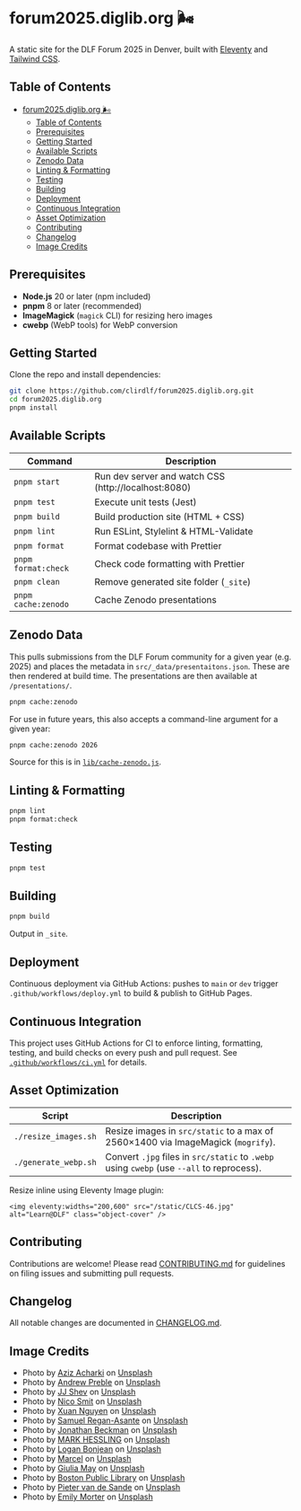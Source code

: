 # forum2025.diglib.org 🌬️

A static site for the DLF Forum 2025 in Denver, built with [Eleventy](https://www.11ty.dev/) and
[Tailwind CSS](https://tailwindcss.com/).

## Table of Contents

- [forum2025.diglib.org 🌬️](#forum2025digliborg-️)
  - [Table of Contents](#table-of-contents)
  - [Prerequisites](#prerequisites)
  - [Getting Started](#getting-started)
  - [Available Scripts](#available-scripts)
  - [Zenodo Data](#zenodo-data)
  - [Linting \& Formatting](#linting--formatting)
  - [Testing](#testing)
  - [Building](#building)
  - [Deployment](#deployment)
  - [Continuous Integration](#continuous-integration)
  - [Asset Optimization](#asset-optimization)
  - [Contributing](#contributing)
  - [Changelog](#changelog)
  - [Image Credits](#image-credits)

## Prerequisites

- **Node.js** 20 or later (npm included)
- **pnpm** 8 or later (recommended)
- **ImageMagick** (`magick` CLI) for resizing hero images
- **cwebp** (WebP tools) for WebP conversion

## Getting Started

Clone the repo and install dependencies:

```bash
git clone https://github.com/clirdlf/forum2025.diglib.org.git
cd forum2025.diglib.org
pnpm install
```

## Available Scripts

| Command             | Description                                          |
| ------------------- | ---------------------------------------------------- |
| `pnpm start`        | Run dev server and watch CSS (http://localhost:8080) |
| `pnpm test`         | Execute unit tests (Jest)                            |
| `pnpm build`        | Build production site (HTML + CSS)                   |
| `pnpm lint`         | Run ESLint, Stylelint & HTML-Validate                |
| `pnpm format`       | Format codebase with Prettier                        |
| `pnpm format:check` | Check code formatting with Prettier                  |
| `pnpm clean`        | Remove generated site folder (`_site`)               |
| `pnpm cache:zenodo` | Cache Zenodo presentations                           |

## Zenodo Data

This pulls submissions from the DLF Forum community for a given year (e.g. 2025) and places the metadata in `src/_data/presentaitons.json`. These are then rendered at build time. The presentations are then available at `/presentations/`.

```bash
pnpm cache:zenodo
```

For use in future years, this also accepts a command-line argument for a given year:

```bash
pnpm cache:zenodo 2026
```

Source for this is in [`lib/cache-zenodo.js`](lib/cache-zenodo.js).

## Linting & Formatting

```bash
pnpm lint
pnpm format:check
```

## Testing

```bash
pnpm test
```

## Building

```bash
pnpm build
```

Output in `_site`.

## Deployment

Continuous deployment via GitHub Actions: pushes to `main` or `dev` trigger
`.github/workflows/deploy.yml` to build & publish to GitHub Pages.

## Continuous Integration

This project uses GitHub Actions for CI to enforce linting, formatting, testing, and build checks on
every push and pull request. See [`.github/workflows/ci.yml`](.github/workflows/ci.yml) for details.

## Asset Optimization

| Script               | Description                                                                               |
| -------------------- | ----------------------------------------------------------------------------------------- |
| `./resize_images.sh` | Resize images in `src/static` to a max of 2560×1400 via ImageMagick (`mogrify`).          |
| `./generate_webp.sh` | Convert `.jpg` files in `src/static` to `.webp` using `cwebp` (use `--all` to reprocess). |

Resize inline using Eleventy Image plugin:

```njk
<img eleventy:widths="200,600" src="/static/CLCS-46.jpg" alt="Learn@DLF" class="object-cover" />
```

## Contributing

Contributions are welcome! Please read [CONTRIBUTING.md](CONTRIBUTING.md) for guidelines on filing
issues and submitting pull requests.

## Changelog

All notable changes are documented in [CHANGELOG.md](CHANGELOG.md).

## Image Credits

- Photo by
  <a href="https://unsplash.com/@acharki95?utm_content=creditCopyText&utm_medium=referral&utm_source=unsplash">Aziz
  Acharki</a> on
  <a href="https://unsplash.com/photos/selective-focus-photography-of-white-and-orange-petaled-flower-tLsOA0Vlvwk?utm_content=creditCopyText&utm_medium=referral&utm_source=unsplash">Unsplash</a>
- Photo by
  <a href="https://unsplash.com/@apreble?utm_content=creditCopyText&utm_medium=referral&utm_source=unsplash">Andrew
  Preble</a> on
  <a href="https://unsplash.com/photos/low-angle-photography-of-union-station-zrhXd14ICRo?utm_content=creditCopyText&utm_medium=referral&utm_source=unsplash">Unsplash</a>
- Photo by
  <a href="https://unsplash.com/@skjev5280?utm_content=creditCopyText&utm_medium=referral&utm_source=unsplash">JJ
  Shev</a> on
  <a href="https://unsplash.com/photos/union-station-travel-by-train-neon-signage-building-E7_ynWgi9lU?utm_content=creditCopyText&utm_medium=referral&utm_source=unsplash">Unsplash</a>
- Photo by
  <a href="https://unsplash.com/@nicosmit99?utm_content=creditCopyText&utm_medium=referral&utm_source=unsplash">Nico
  Smit</a> on
  <a href="https://unsplash.com/photos/text-QnkzvFCxKrA?utm_content=creditCopyText&utm_medium=referral&utm_source=unsplash">Unsplash</a>
- Photo by
  <a href="https://unsplash.com/@darthxuan?utm_content=creditCopyText&utm_medium=referral&utm_source=unsplash">Xuan
  Nguyen</a> on
  <a href="https://unsplash.com/photos/shallow-focus-photography-of-honey-bee-g6xmTnzy6Us?utm_content=creditCopyText&utm_medium=referral&utm_source=unsplash">Unsplash</a>
- Photo by
  <a href="https://unsplash.com/@reganography?utm_content=creditCopyText&utm_medium=referral&utm_source=unsplash">Samuel
  Regan-Asante</a> on
  <a href="https://unsplash.com/photos/a-neon-sign-that-says-watch-this-space-Rk8fHGGeyr8?utm_content=creditCopyText&utm_medium=referral&utm_source=unsplash">Unsplash</a>
- Photo by
  <a href="https://unsplash.com/@jbecks?utm_content=creditCopyText&utm_medium=referral&utm_source=unsplash">Jonathan
  Beckman</a> on
  <a href="https://unsplash.com/photos/blue-and-yellow-wall-graffiti-pDQRQ7lJxZ4?utm_content=creditCopyText&utm_medium=referral&utm_source=unsplash">Unsplash</a>
- Photo by
  <a href="https://unsplash.com/@mhessling?utm_content=creditCopyText&utm_medium=referral&utm_source=unsplash">MARK
  HESSLING</a> on
  <a href="https://unsplash.com/photos/people-gathering-in-front-of-theater-during-day-nJTM3aXrhFc?utm_content=creditCopyText&utm_medium=referral&utm_source=unsplash">Unsplash</a>
- Photo by
  <a href="https://unsplash.com/@loganbonjean?utm_content=creditCopyText&utm_medium=referral&utm_source=unsplash">Logan
  Bonjean</a> on
  <a href="https://unsplash.com/photos/yellow-and-black-street-lanterns-qgw61durdXo?utm_content=creditCopyText&utm_medium=referral&utm_source=unsplash">Unsplash</a>
- Photo by
  <a href="https://unsplash.com/@wavkind?utm_content=creditCopyText&utm_medium=referral&utm_source=unsplash">Marcel</a>
  on
  <a href="https://unsplash.com/photos/human-hands-doing-heart-gesture-fx39Iesd13M?utm_content=creditCopyText&utm_medium=referral&utm_source=unsplash">Unsplash</a>
- Photo by
  <a href="https://unsplash.com/@giuliamay?utm_content=creditCopyText&utm_medium=referral&utm_source=unsplash">Giulia
  May</a> on
  <a href="https://unsplash.com/photos/info-arrow-signage-8JFMYz-a8Xo?utm_content=creditCopyText&utm_medium=referral&utm_source=unsplash">Unsplash</a>
- Photo by
  <a href="https://unsplash.com/@bostonpubliclibrary?utm_content=creditCopyText&utm_medium=referral&utm_source=unsplash">Boston
  Public Library</a> on
  <a href="https://unsplash.com/photos/cars-on-road-between-high-rise-buildings-during-daytime-y0OWfnOGnzo?utm_content=creditCopyText&utm_medium=referral&utm_source=unsplash">Unsplash</a>
- Photo by
  <a href="https://unsplash.com/@planner1963?utm_content=creditCopyText&utm_medium=referral&utm_source=unsplash">Pieter
  van de Sande</a> on
  <a href="https://unsplash.com/photos/denver-street-artowrk-r6BdUpN_iSk?utm_content=creditCopyText&utm_medium=referral&utm_source=unsplash">Unsplash</a>
- Photo by
  <a href="https://unsplash.com/@emilymorter?utm_content=creditCopyText&utm_medium=referral&utm_source=unsplash">Emily
  Morter</a> on
  <a href="https://unsplash.com/photos/question-mark-neon-signage-8xAA0f9yQnE?utm_content=creditCopyText&utm_medium=referral&utm_source=unsplash">Unsplash</a>
